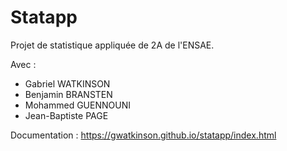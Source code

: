 # Statapp
Projet de statistique appliquée de 2A de l'ENSAE.

Avec :
* Gabriel WATKINSON
* Benjamin BRANSTEN
* Mohammed GUENNOUNI
* Jean-Baptiste PAGE


Documentation :
https://gwatkinson.github.io/statapp/index.html
